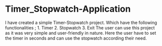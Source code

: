 # Timer_Stopwatch-Application
I have created a simple Timer-Stopwatch project.
Which have the following functionalities ; 1. Timer 2. Stopwatch 3. Exit 
The user can use this project as it was very simple and user-friendly in nature. Here the user have to set the timer in seconds and can use the stopwatch according their need. 
